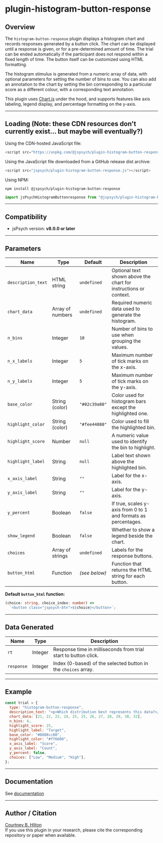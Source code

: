 # plugin-histogram-button-response

## Overview

The `histogram-button-response` plugin displays a histogram chart and records responses generated by a button click. The chart can be displayed until a response is given, or for a pre-determined amount of time. The trial can be ended automatically if the participant does not respond within a fixed length of time. The button itself can be customized using HTML formatting.

The histogram stimulus is generated from a numeric array of data, with optional parameters for setting the number of bins to use. You can also add an annotation to the chart by setting the bin corresponding to a particular score as a different colour, with a corresponding text annotation.

This plugin uses [Chart.js](https://www.chartjs.org/) under the hood, and supports features like axis labeling, legend display, and percentage formatting on the y-axis.

---

## Loading (Note: these CDN resources don't currently exist... but maybe will eventually?)

Using the CDN-hosted JavaScript file:

```js
<script src="https://unpkg.com/@jspsych/plugin-histogram-button-response@VERSION_HERE"></script>
```

Using the JavaScript file downloaded from a GitHub release dist archive:

```js
<script src="jspsych/plugin-histogram-button-response.js"></script>
```

Using NPM:

```
npm install @jspsych/plugin-histogram-button-response
```

```js
import jsPsychHistogramButtonresponse from "@jspsych/plugin-histogram-button-response";
```

---

## Compatibility

- jsPsych version: **v8.0.0 or later**

---

## Parameters

| Name               | Type             | Default       | Description                                                      |
| ------------------ | ---------------- | ------------- | ---------------------------------------------------------------- |
| `description_text` | HTML string      | `undefined`   | Optional text shown above the chart for instructions or context. |
| `chart_data`       | Array of numbers | `undefined`   | Required numeric data used to generate the histogram.            |
| `n_bins`           | Integer          | `10`          | Number of bins to use when grouping the values.                  |
| `n_x_labels`       | Integer          | `5`           | Maximum number of tick marks on the x-axis.                      |
| `n_y_labels`       | Integer          | `5`           | Maximum number of tick marks on the y-axis.                      |
| `base_color`       | String (color)   | `"#02c39a80"` | Color used for histogram bars except the highlighted one.        |
| `highlight_color`  | String (color)   | `"#fee44080"` | Color used to fill the highlighted bin.                          |
| `highlight_score`  | Number           | `null`        | A numeric value used to identify the bin to highlight.           |
| `highlight_label`  | String           | `null`        | Label text shown above the highlighted bin.                      |
| `x_axis_label`     | String           | `""`          | Label for the x-axis.                                            |
| `y_axis_label`     | String           | `""`          | Label for the y-axis.                                            |
| `y_percent`        | Boolean          | `false`       | If true, scales y-axis from 0 to 1 and formats as percentages.   |
| `show_legend`      | Boolean          | `false`       | Whether to show a legend beside the chart.                       |
| `choices`          | Array of strings | `undefined`   | Labels for the response buttons.                                 |
| `button_html`      | Function         | _(see below)_ | Function that returns the HTML string for each button.           |

**Default `button_html` function:**

```ts
(choice: string, choice_index: number) =>
  `<button class="jspsych-btn">${choice}</button>`;
```

---

## Data Generated

| Name       | Type    | Description                                                     |
| ---------- | ------- | --------------------------------------------------------------- |
| `rt`       | Integer | Response time in milliseconds from trial start to button click. |
| `response` | Integer | Index (0-based) of the selected button in the `choices` array.  |

---

## Example

```js
const trial = {
  type: "histogram-button-response",
  description_text: "<p>Which distribution best represents this data?</p>",
  chart_data: [21, 22, 22, 24, 25, 25, 26, 27, 28, 29, 30, 32],
  n_bins: 6,
  highlight_score: 25,
  highlight_label: "Target",
  base_color: "#8888cc80",
  highlight_color: "#ff6600",
  x_axis_label: "Score",
  y_axis_label: "Count",
  y_percent: false,
  choices: ["Low", "Medium", "High"],
};
```

---

## Documentation

See [documentation](https://github.com/themusiclab/pose/tree/main/plugin-histogram-button-response/README.md)

---

## Author / Citation

[Courtney B. Hilton](https://github.com/courtney-bryce-hilton)  
If you use this plugin in your research, please cite the corresponding repository or paper when available.

